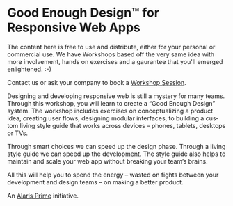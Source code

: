 # Good Enough Design™ for Responsive Web Apps

The content here is free to use and distribute, either for your personal or commercial use. We have Workshops based off the very same idea with more involvement, hands on exercises and a gaurantee that you'll emerged enlightened. :-)

Contact us or ask your company to book a [Workshop Session](https://alarisprime.com/workshops/).

De­sign­ing and de­vel­op­ing re­spon­sive web is still a mys­tery for many teams. Through this work­shop, you will learn to cre­ate a “Good Enough De­sign” sys­tem. The work­shop in­cludes ex­er­cises on con­cep­tu­al­iz­ing a prod­uct idea, cre­at­ing user flows, de­sign­ing mod­u­lar in­ter­faces, to build­ing a cus­tom liv­ing style guide that works across de­vices – phones, tablets, desk­tops or TVs.

Through smart choices we can speed up the de­sign phase. Through a liv­ing style guide we can speed up the de­vel­op­ment. The style guide also helps to main­tain and scale your web app with­out break­ing your team’s brains.

All this will help you to spend the en­ergy – wasted on fights be­tween your de­vel­op­ment and de­sign teams – on mak­ing a bet­ter prod­uct.


An [Alaris Prime](https://alarisprime.com/) initiative.
